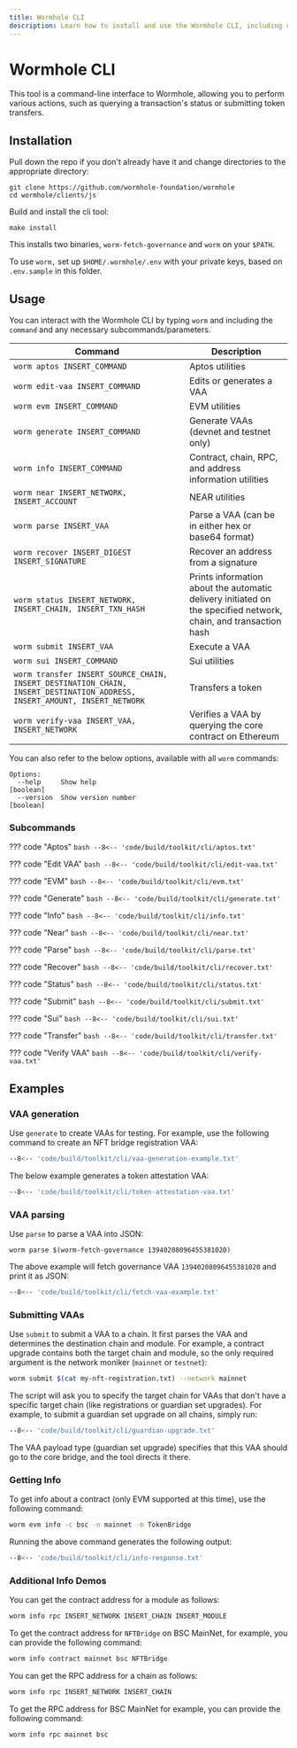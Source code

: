 ```yaml
---
title: Wormhole CLI
description: Learn how to install and use the Wormhole CLI, including commands and examples for managing multichain deployments, generating VAAs, and querying contract info.
---
```


# Wormhole CLI

This tool is a command-line interface to Wormhole, allowing you to perform various actions, such as querying a transaction's status or submitting token transfers. 

## Installation

Pull down the repo if you don't already have it and change directories to the appropriate directory:

    git clone https://github.com/wormhole-foundation/wormhole
    cd wormhole/clients/js

Build and install the cli tool:

    make install

This installs two binaries, `worm-fetch-governance` and `worm` on your `$PATH`.

To use `worm,` set up `$HOME/.wormhole/.env` with your
private keys, based on `.env.sample` in this folder.

## Usage

You can interact with the Wormhole CLI by typing `worm` and including the `command` and any necessary subcommands/parameters.  

| Command                                       | Description                                                                                  |
|------------------------------------------------|----------------------------------------------------------------------------------------------|
| `worm aptos INSERT_COMMAND`                   | Aptos utilities                                                                              |
| `worm edit-vaa INSERT_COMMAND`                | Edits or generates a VAA                                                                     |
| `worm evm INSERT_COMMAND`                     | EVM utilities                                                                                |
| `worm generate INSERT_COMMAND`                | Generate VAAs (devnet and testnet only)                                                      |
| `worm info INSERT_COMMAND`                    | Contract, chain, RPC, and address information utilities                                      |
| `worm near INSERT_NETWORK, INSERT_ACCOUNT`    | NEAR utilities                                                                               |
| `worm parse INSERT_VAA`                       | Parse a VAA (can be in either hex or base64 format)                                          |
| `worm recover INSERT_DIGEST INSERT_SIGNATURE` | Recover an address from a signature                                                          |
| `worm status INSERT_NETWORK, INSERT_CHAIN, INSERT_TXN_HASH` | Prints information about the automatic delivery initiated on the specified network, chain, and transaction hash |
| `worm submit INSERT_VAA`                      | Execute a VAA                                                                                |
| `worm sui INSERT_COMMAND`                     | Sui utilities                                                                                |
| `worm transfer INSERT_SOURCE_CHAIN, INSERT_DESTINATION_CHAIN, INSERT_DESTINATION_ADDRESS, INSERT_AMOUNT, INSERT_NETWORK` | Transfers a token                                      |
| `worm verify-vaa INSERT_VAA, INSERT_NETWORK`                             | Verifies a VAA by querying the core contract on Ethereum                                     |


You can also refer to the below options, available with all `worm` commands:

```
Options:
  --help     Show help                                                 [boolean]
  --version  Show version number                                       [boolean]
```

### Subcommands

??? code "Aptos"
    ```bash
    --8<-- 'code/build/toolkit/cli/aptos.txt'
    ```

??? code "Edit VAA"
    ```bash
    --8<-- 'code/build/toolkit/cli/edit-vaa.txt'
    ```

??? code "EVM"
    ```bash
    --8<-- 'code/build/toolkit/cli/evm.txt'
    ```

??? code "Generate"
    ```bash
    --8<-- 'code/build/toolkit/cli/generate.txt'
    ```

??? code "Info"
    ```bash
    --8<-- 'code/build/toolkit/cli/info.txt'
    ```

??? code "Near"
    ```bash
    --8<-- 'code/build/toolkit/cli/near.txt'
    ```

??? code "Parse"
    ```bash
    --8<-- 'code/build/toolkit/cli/parse.txt'
    ```

??? code "Recover"
    ```bash
    --8<-- 'code/build/toolkit/cli/recover.txt'
    ```

??? code "Status"
    ```bash
    --8<-- 'code/build/toolkit/cli/status.txt'
    ```

??? code "Submit"
    ```bash
    --8<-- 'code/build/toolkit/cli/submit.txt'
    ```

??? code "Sui"
    ```bash
    --8<-- 'code/build/toolkit/cli/sui.txt'
    ```

??? code "Transfer"
    ```bash
    --8<-- 'code/build/toolkit/cli/transfer.txt'
    ```

??? code "Verify VAA"
    ```bash
    --8<-- 'code/build/toolkit/cli/verify-vaa.txt'
    ```


## Examples

### VAA generation

Use `generate` to create VAAs for testing. For example, use the following command to create an NFT bridge registration VAA:

```bash
--8<-- 'code/build/toolkit/cli/vaa-generation-example.txt'
```

The below example generates a token attestation VAA:

```bash
--8<-- 'code/build/toolkit/cli/token-attestation-vaa.txt'
```

### VAA parsing

Use `parse` to parse a VAA into JSON:

    worm parse $(worm-fetch-governance 13940208096455381020)

The above example will fetch governance VAA `13940208096455381020` and print it as JSON: 

```bash
--8<-- 'code/build/toolkit/cli/fetch-vaa-example.txt'
```

### Submitting VAAs

Use `submit` to submit a VAA to a chain. It first parses the VAA and determines the destination chain and module. For example, a contract upgrade contains both the target chain and module, so the only required argument is the network moniker (`mainnet` or `testnet`):

```bash
worm submit $(cat my-nft-registration.txt) --network mainnet
```

The script will ask you to specify the target chain for VAAs that don't have a specific target chain (like registrations or guardian set upgrades). For example, to submit a guardian set upgrade on all chains, simply run:

```bash
--8<-- 'code/build/toolkit/cli/guardian-upgrade.txt'
```

The VAA payload type (guardian set upgrade) specifies that this VAA should go to the core bridge, and the tool directs it there.

### Getting Info

To get info about a contract (only EVM supported at this time), use the following command:

```bash
worm evm info -c bsc -n mainnet -m TokenBridge
```

Running the above command generates the following output:

```bash
--8<-- 'code/build/toolkit/cli/info-response.txt'
```

### Additional Info Demos

You can get the contract address for a module as follows:

```bash
worm info rpc INSERT_NETWORK INSERT_CHAIN INSERT_MODULE
```

To get the contract address for `NFTBridge` on BSC MainNet, for example, you can provide the following command:

```bash
worm info contract mainnet bsc NFTBridge
```

You can get the RPC address for a chain as follows:

```bash
worm info rpc INSERT_NETWORK INSERT_CHAIN
```

To get the RPC address for BSC MainNet for example, you can provide the following command: 

```bash
worm info rpc mainnet bsc
```

